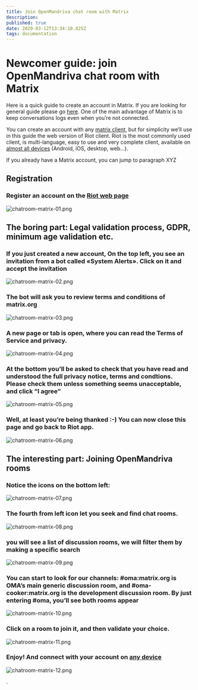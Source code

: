 ```yaml
---
title: Join OpenMandriva chat room with Matrix
description: 
published: true
date: 2020-03-12T13:34:10.825Z
tags: documentation
---
```


# Newcomer guide: join OpenMandriva chat room with Matrix

Here is a quick guide to create an account in Matrix. If you are looking for general guide please go [here](/doc/chat-faq).
One of the main advantage of Matrix is to keep conversations logs even when you’re not connected.

You can create an account with any [matrix client](https://matrix.org/docs/projects/try-matrix-now.html), but for simplicity we’ll use in this guide the web version of Riot client. Riot is the most commonly used client, is multi-language, easy to use and very complete client, available on [almost all devices](https://about.riot.im/) (Android, iOS, desktop, web…).

If you already have a Matrix account, you can jump to paragraph XYZ


## Registration

### Register an account on the [Riot web page](https://riot.im/app/)

![chatroom-matrix-01.png](/images/chatroom-matrix-01.png)


## The boring part: Legal validation process, GDPR, minimum age validation etc.
### If you just created a new account, On the top left, you see an invitation from a bot called «System Alerts». Click on it and accept the invitation

![chatroom-matrix-02.png](/images/chatroom-matrix-02.png)

### The bot will ask you to review terms and conditions of matrix.org

![chatroom-matrix-03.png](/images/chatroom-matrix-03.png)

### A new page or tab is open, where you can read the Terms of Service and privacy.

![chatroom-matrix-04.png](/images/chatroom-matrix-04.png)

### At the bottom you’ll be asked to check that you have read and understood the full privacy notice, terms and condtions. Please check them unless something seems unacceptable, and click “I agree”

![chatroom-matrix-05.png](/images/chatroom-matrix-05.png)

### Well, at least you’re being thanked :-) You can now close this page and go back to Riot app.

![chatroom-matrix-06.png](/images/chatroom-matrix-06.png)


## The interesting part: Joining OpenMandriva rooms

### Notice the icons on the bottom left:

![chatroom-matrix-07.png](/images/chatroom-matrix-07.png)

### The fourth from left icon let you seek and find chat rooms.

![chatroom-matrix-08.png](/images/chatroom-matrix-08.png)


### you will see a list of discussion rooms, we will filter them by making a specific search

![chatroom-matrix-09.png](/images/chatroom-matrix-09.png)

### You can start to look for our channels: #oma:matrix.org is OMA’s main generic discussion room, and #oma-cooker:matrix.org is the development discussion room. By just entering #oma, you’ll see both rooms appear

![chatroom-matrix-10.png](/images/chatroom-matrix-10.png)

### Click on a room to join it, and then validate your choice.

![chatroom-matrix-11.png](/images/chatroom-matrix-11.png)

### Enjoy! And connect with your account on [any device](https://about.riot.im/)

![chatroom-matrix-12.png](/images/chatroom-matrix-12.png)

\.


